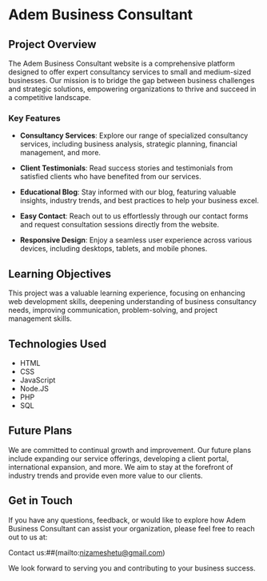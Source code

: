 # Adem Business Consultant

## Project Overview

The Adem Business Consultant website is a comprehensive platform designed to offer expert consultancy services to small and medium-sized businesses. Our mission is to bridge the gap between business challenges and strategic solutions, empowering organizations to thrive and succeed in a competitive landscape.

### Key Features

- **Consultancy Services**: Explore our range of specialized consultancy services, including business analysis, strategic planning, financial management, and more.

- **Client Testimonials**: Read success stories and testimonials from satisfied clients who have benefited from our services.

- **Educational Blog**: Stay informed with our blog, featuring valuable insights, industry trends, and best practices to help your business excel.

- **Easy Contact**: Reach out to us effortlessly through our contact forms and request consultation sessions directly from the website.

- **Responsive Design**: Enjoy a seamless user experience across various devices, including desktops, tablets, and mobile phones.

## Learning Objectives

This project was a valuable learning experience, focusing on enhancing web development skills, deepening understanding of business consultancy needs, improving communication, problem-solving, and project management skills. 

## Technologies Used

- HTML
- CSS
- JavaScript
- Node.JS
- PHP
- SQL

## Future Plans

We are committed to continual growth and improvement. Our future plans include expanding our service offerings, developing a client portal, international expansion, and more. We aim to stay at the forefront of industry trends and provide even more value to our clients.

## Get in Touch

If you have any questions, feedback, or would like to explore how Adem Business Consultant can assist your organization, please feel free to reach out to us at:

Contact us:##(mailto:nizameshetu@gmail.com)

We look forward to serving you and contributing to your business success.
